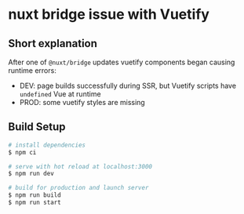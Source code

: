 # nuxt bridge issue with Vuetify

## Short explanation
After one of `@nuxt/bridge` updates vuetify components began causing runtime errors:
* DEV: page builds successfully during SSR, but Vuetify scripts have `undefined` Vue at runtime
* PROD: some vuetify styles are missing

## Build Setup

```bash
# install dependencies
$ npm ci

# serve with hot reload at localhost:3000
$ npm run dev

# build for production and launch server
$ npm run build
$ npm run start

```
